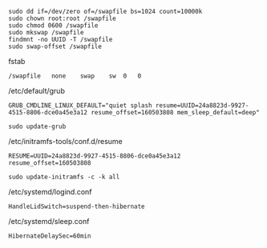 ```
sudo dd if=/dev/zero of=/swapfile bs=1024 count=10000k
sudo chown root:root /swapfile
sudo chmod 0600 /swapfile
sudo mkswap /swapfile
findmnt -no UUID -T /swapfile
sudo swap-offset /swapfile
```

fstab
```
/swapfile	none	swap	sw	0	0
```

/etc/default/grub
```
GRUB_CMDLINE_LINUX_DEFAULT="quiet splash resume=UUID=24a8823d-9927-4515-8806-dce0a45e3a12 resume_offset=160503808 mem_sleep_default=deep"
```

```
sudo update-grub
```

/etc/initramfs-tools/conf.d/resume
```
RESUME=UUID=24a8823d-9927-4515-8806-dce0a45e3a12 resume_offset=160503808
```

```
sudo update-initramfs -c -k all
```

/etc/systemd/logind.conf
```
HandleLidSwitch=suspend-then-hibernate
```
/etc/systemd/sleep.conf
```
HibernateDelaySec=60min
```

